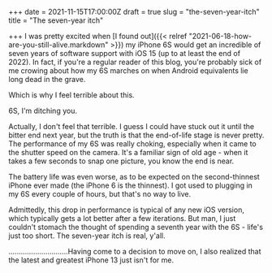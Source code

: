 +++
date = 2021-11-15T17:00:00Z
draft = true
slug = "the-seven-year-itch"
title = "The seven-year itch"

+++
I was pretty excited when [I found out]({{< relref "2021-06-18-how-are-you-still-alive.markdown" >}}) my iPhone 6S would get an incredible of seven years of software support with iOS 15 (up to at least the end of 2022). In fact, if you're a regular reader of this blog, you're probably sick of me crowing about how my 6S marches on when Android equivalents lie long dead in the grave.

Which is why I feel terrible about this.

6S, I'm ditching you.

Actually, I don't feel that terrible. I guess I could have stuck out it until the bitter end next year, but the truth is that the end-of-life stage is never pretty. The performance of my 6S was really choking, especially when it came to the shutter speed on the camera. It's a familiar sign of old age - when it takes a few seconds to snap one picture, you know the end is near.

The battery life was even worse, as to be expected on the second-thinnest iPhone ever made (the iPhone 6 is the thinnest). I got used to plugging in my 6S every couple of hours, but that's no way to live.

Admittedly, this drop in performance is typical of any new iOS version, which typically gets a lot better after a few iterations. But man, I just couldn't stomach the thought of spending a seventh year with the 6S - life's just too short. The seven-year itch is real, y'all.

.............................Having come to a decision to move on, I also realized that the latest and greatest iPhone 13 just isn't for me.